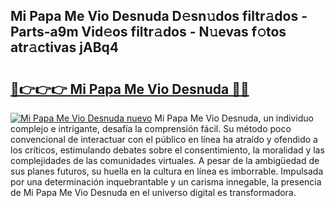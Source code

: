 ## Mi Papa Me Vio Desnuda D𝚎sn𝚞dos filtr𝚊dos - Parts-a9m Vid𝚎os filtr𝚊dos - N𝚞evas f𝚘tos atr𝚊ctivas jABq4

# <h2><a href="http://mb1he7.tromn.icu/?c=Mi+Papa+Me+Vio+Desnuda">🔗👉👉👉 Mi Papa Me Vio Desnuda 🔗🔗</a></h2>

[![Mi Papa Me Vio Desnuda nuevo](https://i.imgur.com/pEAQMta.gif)](http://mb1he7.tromn.icu/?c=Mi+Papa+Me+Vio+Desnuda)
Mi Papa Me Vio Desnuda, un individuo complejo e intrigante, desafía la comprensión fácil. Su método poco convencional de interactuar con el público en línea ha atraído y ofendido a los críticos, estimulando debates sobre el consentimiento, la moralidad y las complejidades de las comunidades virtuales. A pesar de la ambigüedad de sus planes futuros, su huella en la cultura en línea es imborrable. Impulsada por una determinación inquebrantable y un carisma innegable, la presencia de Mi Papa Me Vio Desnuda en el universo digital es transformadora.
